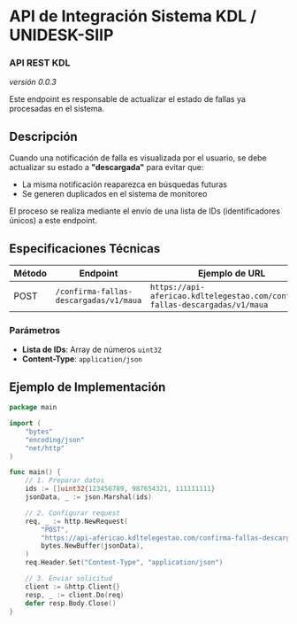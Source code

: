 # API de Integración Sistema KDL / UNIDESK-SIIP

### API REST KDL  
*versión 0.0.3*  

Este endpoint es responsable de actualizar el estado de fallas ya procesadas en el sistema.  

## Descripción  
Cuando una notificación de falla es visualizada por el usuario, se debe actualizar su estado a **"descargada"** para evitar que:  
- La misma notificación reaparezca en búsquedas futuras  
- Se generen duplicados en el sistema de monitoreo  

El proceso se realiza mediante el envío de una lista de IDs (identificadores únicos) a este endpoint.  

## Especificaciones Técnicas  

| Método | Endpoint                                  | Ejemplo de URL                                                      |  
|--------|------------------------------------------|--------------------------------------------------------------------|  
| POST   | `/confirma-fallas-descargadas/v1/maua`   | `https://api-afericao.kdltelegestao.com/confirma-fallas-descargadas/v1/maua` |  

### Parámetros  
- **Lista de IDs**: Array de números `uint32`  
- **Content-Type**: `application/json`  

## Ejemplo de Implementación  

```go
package main

import (
	"bytes"
	"encoding/json"
	"net/http"
)

func main() {
	// 1. Preparar datos
	ids := []uint32{123456789, 987654321, 111111111}
	jsonData, _ := json.Marshal(ids)

	// 2. Configurar request
	req, _ := http.NewRequest(
		"POST",
		"https://api-afericao.kdltelegestao.com/confirma-fallas-descargadas/v1/maua",
		bytes.NewBuffer(jsonData),
	)
	req.Header.Set("Content-Type", "application/json")

	// 3. Enviar solicitud
	client := &http.Client{}
	resp, _ := client.Do(req)
	defer resp.Body.Close()
}